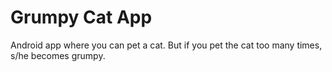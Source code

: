 # Grumpy Cat App

Android app where you can pet a cat. But if you pet the cat too many times, s/he becomes grumpy.
